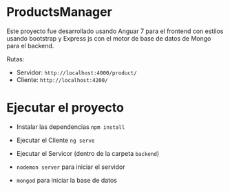 # ProductsManager

Este proyecto fue desarrollado usando Anguar 7 para el frontend con estilos usando bootstrap y Express js con el motor de base de datos de Mongo para el backend.

Rutas:
- Servidor: `http://localhost:4000/product/`
- Cliente:  `http://localhost:4200/`

# Ejecutar el proyecto

- Instalar las dependencias `npm install`
- Ejecutar el Cliente `ng serve`

- Ejecutar el Servicor (dentro de la carpeta `backend`)
- `nodemon server` para iniciar el servidor
- `mongod` para iniciar la base de datos